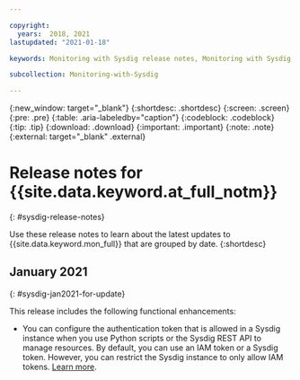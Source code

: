 ```yaml
---

copyright:
  years:  2018, 2021
lastupdated: "2021-01-18"

keywords: Monitoring with Sysdig release notes, Monitoring with Sysdig updates

subcollection: Monitoring-with-Sysdig

---
```


{:new_window: target="_blank"}
{:shortdesc: .shortdesc}
{:screen: .screen}
{:pre: .pre}
{:table: .aria-labeledby="caption"}
{:codeblock: .codeblock}
{:tip: .tip}
{:download: .download}
{:important: .important}
{:note: .note}
{:external: target="_blank" .external}

# Release notes for {{site.data.keyword.at_full_notm}}
{: #sysdig-release-notes}

Use these release notes to learn about the latest updates to {{site.data.keyword.mon_full}} that are grouped by date.
{:shortdesc}


## January 2021
{: #sysdig-jan2021-for-update}

This release includes the following functional enhancements:

* You can configure the authentication token that is allowed in a Sysdig instance when you use Python scripts or the Sysdig REST API to manage resources. By default, you can use an IAM token or a Sysdig token. However, you can restrict the Sysdig instance to only allow IAM tokens. [Learn more](/docs/Monitoring-with-Sysdig?topic=Monitoring-with-Sysdig-iam_instance_auth). 


